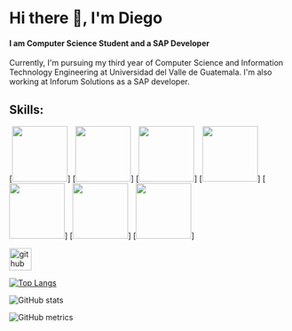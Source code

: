 # Hi there 👋, I'm Diego
#### I am Computer Science Student and a SAP Developer
Currently, I'm pursuing my third year of Computer Science and Information Technology Engineering at Universidad del Valle de Guatemala. I'm also working at Inforum Solutions as a SAP developer.  

## Skills:

[<img src='https://seeklogo.com/images/P/python-logo-C50EED1930-seeklogo.com.png' height='100'>]
[<img src='https://hotmart.s3.amazonaws.com/product_contents/7523d29c-b85b-4e2d-b845-da195029ec42/vbnet.png' height='100'>]
[<img src='https://brandslogos.com/wp-content/uploads/images/large/java-logo-1.png' height='100'>]
[<img src='https://cdn.freebiesupply.com/logos/large/2x/mysql-5-logo-png-transparent.png' height='100'>]
[<img src='https://assets.stickpng.com/images/62cdcc97e106734e1ce200a9.png' height='100'>]
[<img src='https://brandslogos.com/wp-content/uploads/thumbs/microsoft-sql-server-logo-vector.svg' height='100'>]
[<img src='https://brandslogos.com/wp-content/uploads/images/large/kotlin-logo.png' height='100'>]


[<img src='https://cdn.jsdelivr.net/npm/simple-icons@3.0.1/icons/github.svg' alt='github' height='40'>](https://github.com/Diego2250)  

[![Top Langs](https://github-readme-stats.vercel.app/api/top-langs/?username=Diego2250)](https://github.com/anuraghazra/github-readme-stats)

![GitHub stats](https://github-readme-stats.vercel.app/api?username=Diego2250&show_icons=true&count_private=true)  

![GitHub metrics](https://metrics.lecoq.io/Diego2250)  

